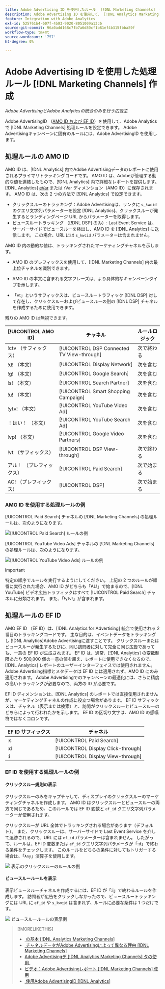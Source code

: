 ```yaml
---
title: Adobe Advertising ID を使用したルール  [!DNL Marketing Channels]  作成
description: Adobe Advertising ID を使用して、 [!DNL Analytics Marketing Channels] の処理ルールを作成する方法を説明します。
feature: Integration with Adobe Analytics
exl-id: 525761b4-607f-4b03-9020-8051009a13c6
source-git-commit: 96a0add168c7fb7a6d80cf1b81ef4b315fbba89f
workflow-type: tm+mt
source-wordcount: '757'
ht-degree: 0%

---
```


# Adobe Advertising ID を使用した処理ルール [!DNL Marketing Channels] 作成

*Adobe AdvertisingとAdobe Analyticsの統合のみを行う広告主*

Adobe AdvertisingID （[AMO ID および EF ID](../ids.md)）を使用して、Adobe Analyticsで [!DNL Marketing Channels] 処理ルールを設定できます。 Adobe Advertisingキャンペーンに固有のルールには、Adobe AdvertisingID を使用します。

## 処理ルールの AMO ID

AMO ID は、[!DNL Analytics] 内でAdobe Advertisingデータのレポートに使用されるプライマリトラッキングコードです。 AMO ID は、Adobeが管理する動的な値を連結したもので、[!DNL Analytics] 内で詳細なレポートを提供します。 [!DNL Analytics] [eVar](https://experienceleague.adobe.com/docs/analytics/components/dimensions/evar.html?lang=ja) または rVar ディメンション（AMO ID）に保存されます。 AMO ID は、次の 2 つの方法で [!DNL Analytics] で設定できます。

* クリックスルーのトラッキング：Adobe Advertisingは、リンクに `s_kwcid` のクエリ文字列パラメーターを設定 [!DNL Analytics]、クリックスルーが発生するとランディングページ URL からパラメーターを取得します。
* ビュースルートラッキング （[!DNL DSP] のみ）: Last Event Service は、サーバーサイドでビュースルーを検出し、AMO ID を [!DNL Analytics] に送信します。 この場合、URL には `s_kwcid` パラメーターは含まれません。

AMO ID 内の動的な値は、トラッキングされたマーケティングチャネルを示します。

* AMO ID のプレフィックスを使用して、[!DNL Marketing Channels] 内の最上位チャネルを識別できます。

* AMO ID の本文に含まれる文字フレーズは、より具体的なキャンペーンタイプを示します。

* 「vt」というサフィックスは、ビュースルートラフィック [!DNL DSP] 対して存在し、クリックスルーおよびビュースルーの別の [!DNL DSP] チャネルを作成するために使用できます。

残りの AMO ID は無視できます。

| [!UICONTROL AMO ID] | チャネル | ルールロジック |
|--------|---------|--------------------|
| !ctv （サフィックス） | [!UICONTROL DSP Connected TV View-through] | 次で終わる |
| !d! （本文） | [!UICONTROL Display Network] | 次を含む |
| !g! （本文） | [!UICONTROL Google Search] | 次を含む |
| !s! （本文） | [!UICONTROL Search Partner] | 次を含む |
| !u! （本文） | [!UICONTROL Smart Shopping Campaign] | 次を含む |
| !ytv! （本文） | [!UICONTROL YouTube Video Ad] | 次を含む |
| ！はい！ （本文） | [!UICONTROL YouTube Search Ad] | 次を含む |
| !vp! （本文） | [!UICONTROL Google Video Partners] | 次を含む |
| !vt （サフィックス） | [!UICONTROL DSP View-through] | 次で終わる |
| アル！ （プレフィックス） | [!UICONTROL Paid Search] | 次で始まる |
| AC! （プレフィックス） | [!UICONTROL DSP] | 次で始まる |

### AMO ID を使用する処理ルールの例

[!UICONTROL Paid Search] チャネルの [!DNL Marketing Channels] の処理ルールは、次のようになります。

![[!UICONTROL Paid Search] ルールの例 &#x200B;](/help/integrations/assets/a4adc-mc-rule-paidsearch.png)

[!UICONTROL YouTube Video Ads] チャネルの [!DNL Marketing Channels] の処理ルールは、次のようになります。

![[!UICONTROL YouTube Video Ads] ルールの例 &#x200B;](/help/integrations/assets/a4adc-mc-rule-youtube-video.png)

>[!IMPORTANT]
>
> 特定の順序でルールを実行するようにしてください。 上記の 2 つのルールが順番に実行された場合、AMO ID がどちらも「AL!」で始まるので、[!DNL YouTube] ビデオ広告トラフィックはすべて [!UICONTROL Paid Search] チャネルに分類されます。 また、「!ytv!」が含まれます。

## 処理ルールの EF ID

AMO EF ID （EF ID）は、[!DNL Analytics for Advertising] 統合で使用される 2 番目のトラッキングコードです。 主な目的は、イベントデータをトラッキングし [!DNL Analytics]Adobe Advertisingに渡すことです。 クリックスルーまたはビュースルーが発生するたびに、同じ訪問者に対して完全に同じ広告であっても、一意の EF ID が生成されます。 EF ID は、通常、[!DNL Analytics] の変数制限あたり 500,000 個の一意の値を超え、レポートに使用できなくなるので、[!DNL Analytics] レポートのユーザーインターフェイスでは使用されません。 Adobe Advertising指標とメタデータは EF ID には適用されず、AMO ID にのみ適用されます。 Adobe Advertisingでのキャンペーンの最適化には、さらに精度の高いトラッキングが必要なので、両方の ID が必要です。

EF ID ディメンションは、[!DNL Analytics] のレポートでは直接使用されませんが、マーケティングチャネルの作成に役立つ場合があります。 EF ID サフィックスは、チャネル（表示または検索）と、訪問がクリックスルーとビュースルーのどちらによって行われたかを示します。 EF ID の区切り文字は、AMO ID の感嘆符ではなくコロンです。

| EF ID サフィックス | チャネル |
|-------|---------|
| :s | [!UICONTROL Paid Search] |
| :d | [!UICONTROL Display Click-through] |
| :i | [!UICONTROL Display View-through] |

### EF ID を使用する処理ルールの例

#### クリックスルー規則の表示

クリックスルーのみをキャプチャして、ディスプレイのクリックスルーのマーケティングチャネルを作成します。 AMO ID はクリックスルーとビュースルーの両方で同じであるため、このルールでは EF ID 変数と `ef_id` クエリ文字列パラメーターが使用されます。

クリックスルーが URL 全体でトラッキングされる場合があります（デフォルト）。 また、クリックスルーは、サーバーサイドで Last Event Service を介して追跡されるので、URL には `ef_id` パラメーターは含まれません。 したがって、ルールは、EF ID 変数または `ef_id` クエリ文字列パラメータが「:d」で終わる条件をチェックします。 このルールをどちらの条件に対してもトリガーする場合は、「`Any`」演算子を使用します。

![&#x200B; 表示のクリックスルーのルールの例 &#x200B;](/help/integrations/assets/a4adc-mc-rule-display-ct.png)

#### ビュースルールールを表示

表示ビュースルーチャネルを作成するには、EF ID が「:i」で終わるルールを作成します。 訪問者が広告をクリックしなかったので、ビュースルートラッキングには URL に `ef_id` や `s_kwcid` は含まれず、ルールに必要な条件は 1 つだけです。

![&#x200B; ビュースルールールの表示例 &#x200B;](/help/integrations/assets/a4adc-mc-rule-display-vt.png)

>[!MORELIKETHIS]
>
>* [&#x200B; の基本  [!DNL Analytics Marketing Channels]](mc-overview.md)
>* [&#x200B; チャネルデータがAdobe Advertisingによって異なる理由  [!DNL Marketing Channels]](mc-data-variances.md)
>* [Adobe Advertisingデ  [!DNL Analytics Marketing Channels]  タの使用 &#x200B;](mc-ac-data.md)
>* [&#x200B; ビデオ：Adobe Advertisingレポート  [!DNL Marketing Channels]  使用 &#x200B;](https://experienceleague.adobe.com/docs/advertising-learn/tutorials/analytics/analytics-reporting-a4adc.html?lang=ja)
>* [&#x200B; 使用Adobe AdvertisingID [!DNL Analytics]](/help/integrations/analytics/ids.md)

